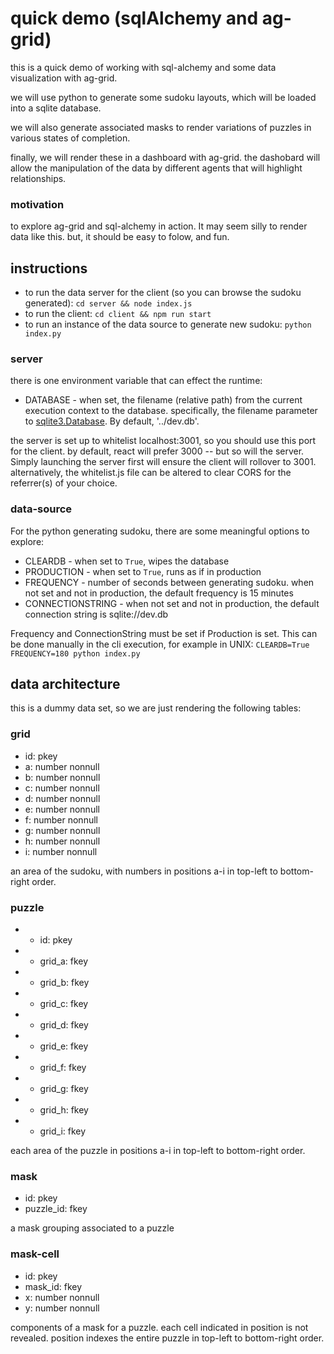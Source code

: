 # quick demo (sqlAlchemy and ag-grid)

this is a quick demo of working with sql-alchemy and some data visualization with ag-grid.

we will use python to generate some sudoku layouts, which will be loaded into a sqlite database.

we will also generate associated masks to render variations of puzzles in various states of completion.

finally, we will render these in a dashboard with ag-grid. the dashobard will allow the manipulation of the data by different agents that will highlight relationships.

### motivation

to explore ag-grid and sql-alchemy in action. It may seem silly to render data like this. but, it should be easy to folow, and fun.

## instructions

- to run the data server for the client (so you can browse the sudoku generated): `cd server && node index.js`
- to run the client: `cd client && npm run start`
- to run an instance of the data source to generate new sudoku: `python index.py`

### server

there is one environment variable that can effect the runtime:

- DATABASE - when set, the filename (relative path) from the current execution context to the database. specifically, the filename parameter to [sqlite3.Database](https://github.com/mapbox/node-sqlite3/wiki/API#new-sqlite3databasefilename-mode-callback). By default, '../dev.db'.

the server is set up to whitelist localhost:3001, so you should use this port for the client. by default, react will prefer 3000 -- but so will the server. Simply launching the server first will ensure the client will rollover to 3001. alternatively, the whitelist.js file can be altered to clear CORS for the referrer(s) of your choice.

### data-source

For the python generating sudoku, there are some meaningful options to explore:

- CLEARDB - when set to `True`, wipes the database
- PRODUCTION - when set to `True`, runs as if in production
- FREQUENCY - number of seconds between generating sudoku. when not set and not in production, the default frequency is 15 minutes
- CONNECTIONSTRING - when not set and not in production, the default connection string is sqlite://dev.db

Frequency and ConnectionString must be set if Production is set. This can be done manually in the cli execution, for example in UNIX: `CLEARDB=True FREQUENCY=180 python index.py`

## data architecture

this is a dummy data set, so we are just rendering the following tables:

### grid

- id: pkey
- a: number nonnull
- b: number nonnull
- c: number nonnull
- d: number nonnull
- e: number nonnull
- f: number nonnull
- g: number nonnull
- h: number nonnull
- i: number nonnull

an area of the sudoku, with numbers in positions a-i in top-left to bottom-right order.

### puzzle

- - id: pkey
- - grid_a: fkey
- - grid_b: fkey
- - grid_c: fkey
- - grid_d: fkey
- - grid_e: fkey
- - grid_f: fkey
- - grid_g: fkey
- - grid_h: fkey
- - grid_i: fkey

each area of the puzzle in positions a-i in top-left to bottom-right order.

### mask

- id: pkey
- puzzle_id: fkey

a mask grouping associated to a puzzle

### mask-cell

- id: pkey
- mask_id: fkey
- x: number nonnull
- y: number nonnull

components of a mask for a puzzle. each cell indicated in position is not revealed. position indexes the entire puzzle in top-left to bottom-right order.
